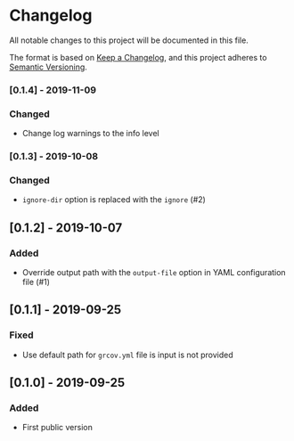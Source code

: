 # Changelog
All notable changes to this project will be documented in this file.

The format is based on [Keep a Changelog](https://keepachangelog.com/en/1.0.0/),
and this project adheres to [Semantic Versioning](https://semver.org/spec/v2.0.0.html).

### [0.1.4] - 2019-11-09

### Changed

- Change log warnings to the info level

### [0.1.3] - 2019-10-08

### Changed

- `ignore-dir` option is replaced with the `ignore` (#2)

## [0.1.2] - 2019-10-07

### Added

- Override output path with the `output-file` option in YAML configuration file (#1)

## [0.1.1] - 2019-09-25

### Fixed

- Use default path for `grcov.yml` file is input is not provided

## [0.1.0] - 2019-09-25

### Added

- First public version
